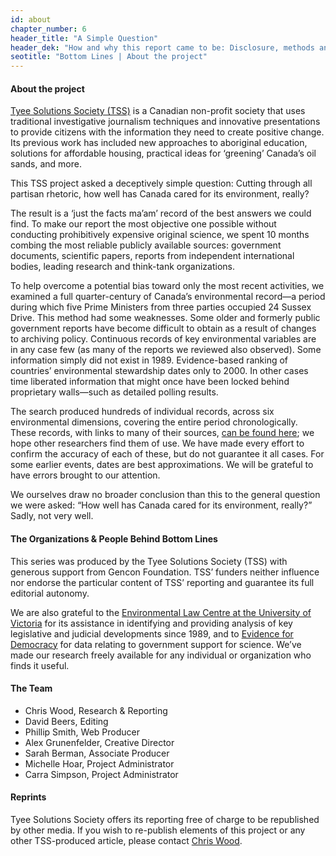 ```yaml
---
id: about
chapter_number: 6
header_title: "A Simple Question"
header_dek: "How and why this report came to be: Disclosure, methods and sources"
seotitle: "Bottom Lines | About the project"
---
```

#### About the project

[Tyee Solutions Society (TSS)](http://tyeesolutions.org) is a Canadian non-profit society that uses traditional investigative journalism techniques and innovative presentations to provide citizens with the information they need to create positive change. Its previous work has included new approaches to aboriginal education, solutions for affordable housing, practical ideas for ‘greening’ Canada’s oil sands, and more.
 
This TSS project asked a deceptively simple question: Cutting through all partisan rhetoric, how well has Canada cared for its environment, really?
 
The result is a ‘just the facts ma’am’ record of the best answers we could find. To make our report the most objective one possible without conducting prohibitively expensive original science, we spent 10 months combing the most reliable publicly available sources: government documents, scientific papers, reports from independent international bodies, leading research and think-tank organizations.
 
To help overcome a potential bias toward only the most recent activities, we examined a full quarter-century of Canada’s environmental record—a period during which five Prime Ministers from three parties occupied 24 Sussex Drive. This method had some weaknesses. Some older and formerly public government reports have become difficult to obtain as a result of changes to archiving policy. Continuous records of key environmental variables are in any case few (as many of the reports we reviewed also observed). Some information simply did not exist in 1989. Evidence-based ranking of countries’ environmental stewardship dates only to 2000. In other cases time liberated information that might once have been locked behind proprietary walls—such as detailed polling results.
 
The search produced hundreds of individual records, across six environmental dimensions, covering the entire period chronologically. These records, with links to many of their sources, [can be found here](/references); we hope other researchers find them of use. We have made every effort to confirm the accuracy of each of these, but do not guarantee it all cases. For some earlier events, dates are best approximations. We will be grateful to have errors brought to our attention.
  
We ourselves draw no broader conclusion than this to the general question we were asked: “How well has Canada cared for its environment, really?” Sadly, not very well.
 
#### The Organizations & People Behind Bottom Lines

This series was produced by the Tyee Solutions Society (TSS) with generous support from Gencon Foundation. TSS’ funders neither influence nor endorse the particular content of TSS’ reporting and guarantee its full editorial autonomy.

We are also grateful to the [Environmental Law Centre at the University of Victoria](http://www.elc.uvic.ca/) for its assistance in identifying and providing analysis of key legislative and judicial developments since 1989, and to [Evidence for Democracy](https://evidencefordemocracy.ca/) for data relating to government support for science.  We’ve made our research freely available for any individual or organization who finds it useful.

#### The Team

* Chris Wood, Research & Reporting
* David Beers, Editing
* Phillip Smith, Web Producer
* Alex Grunenfelder, Creative Director
* Sarah Berman, Associate Producer
* Michelle Hoar, Project Administrator
* Carra Simpson, Project Administrator

#### Reprints

Tyee Solutions Society offers its reporting free of charge to be republished by other media.  If you wish to re-publish elements of this project or any other TSS-produced article, please contact [Chris Wood](http://www.google.com/recaptcha/mailhide/d?k=011TKBYVKa4jQsFjQjddbAtw==&c=OaWzGT7XWIENAFNOvhg9ZsDdj8AF-LqooBW1ttrsWqo=).
